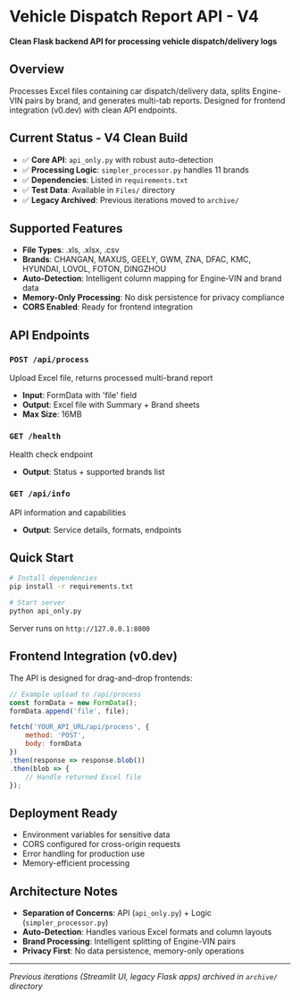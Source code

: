 # Vehicle Dispatch Report API - V4

**Clean Flask backend API for processing vehicle dispatch/delivery logs**

## Overview
Processes Excel files containing car dispatch/delivery data, splits Engine-VIN pairs by brand, and generates multi-tab reports. Designed for frontend integration (v0.dev) with clean API endpoints.

## Current Status - V4 Clean Build
- ✅ **Core API**: `api_only.py` with robust auto-detection
- ✅ **Processing Logic**: `simpler_processor.py` handles 11 brands  
- ✅ **Dependencies**: Listed in `requirements.txt`
- ✅ **Test Data**: Available in `Files/` directory
- ✅ **Legacy Archived**: Previous iterations moved to `archive/`

## Supported Features
- **File Types**: .xls, .xlsx, .csv
- **Brands**: CHANGAN, MAXUS, GEELY, GWM, ZNA, DFAC, KMC, HYUNDAI, LOVOL, FOTON, DINGZHOU
- **Auto-Detection**: Intelligent column mapping for Engine-VIN and brand data
- **Memory-Only Processing**: No disk persistence for privacy compliance
- **CORS Enabled**: Ready for frontend integration

## API Endpoints

### `POST /api/process`
Upload Excel file, returns processed multi-brand report
- **Input**: FormData with 'file' field
- **Output**: Excel file with Summary + Brand sheets
- **Max Size**: 16MB

### `GET /health`
Health check endpoint
- **Output**: Status + supported brands list

### `GET /api/info`
API information and capabilities
- **Output**: Service details, formats, endpoints

## Quick Start

```bash
# Install dependencies
pip install -r requirements.txt

# Start server
python api_only.py
```

Server runs on `http://127.0.0.1:8000`

## Frontend Integration (v0.dev)
The API is designed for drag-and-drop frontends:

```javascript
// Example upload to /api/process
const formData = new FormData();
formData.append('file', file);

fetch('YOUR_API_URL/api/process', {
    method: 'POST', 
    body: formData
})
.then(response => response.blob())
.then(blob => {
    // Handle returned Excel file
});
```

## Deployment Ready
- Environment variables for sensitive data
- CORS configured for cross-origin requests
- Error handling for production use
- Memory-efficient processing

## Architecture Notes
- **Separation of Concerns**: API (`api_only.py`) + Logic (`simpler_processor.py`)
- **Auto-Detection**: Handles various Excel formats and column layouts
- **Brand Processing**: Intelligent splitting of Engine-VIN pairs
- **Privacy First**: No data persistence, memory-only operations

---

*Previous iterations (Streamlit UI, legacy Flask apps) archived in `archive/` directory* 